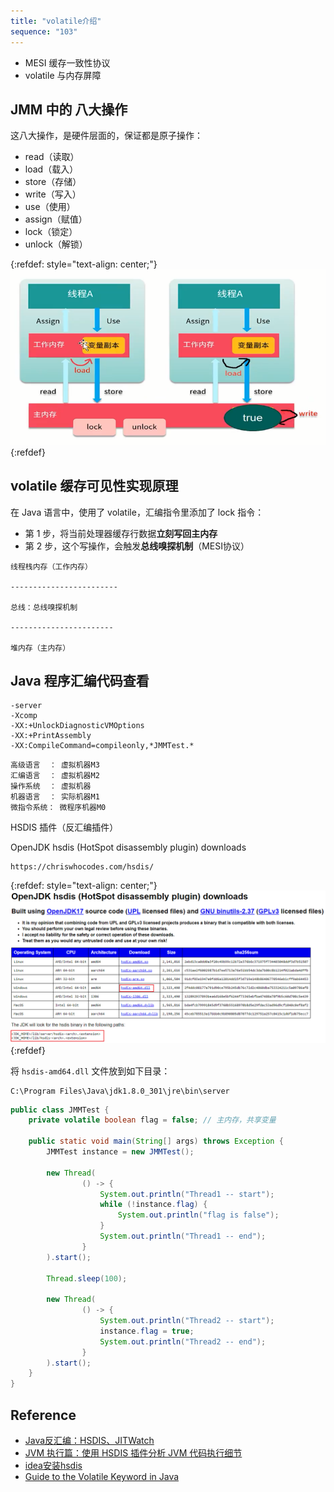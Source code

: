 ```yaml
---
title: "volatile介绍"
sequence: "103"
---
```


- MESI 缓存一致性协议
- volatile 与内存屏障

## JMM 中的 八大操作

这八大操作，是硬件层面的，保证都是原子操作：

- read（读取）
- load（载入）
- store（存储）
- write（写入）
- use（使用）
- assign（赋值）
- lock（锁定）
- unlock（解锁）

{:refdef: style="text-align: center;"}
![](/assets/images/java/concurrency/volatile/jmm-8-ops.png)
{:refdef}

## volatile 缓存可见性实现原理

在 Java 语言中，使用了 volatile，汇编指令里添加了 lock 指令：

- 第 1 步，将当前处理器缓存行数据**立刻写回主内存**
- 第 2 步，这个写操作，会触发**总线嗅探机制**（MESI协议）

```text
线程栈内存（工作内存）

------------------------

总线：总线嗅探机制

-----------------------

堆内存（主内存）
```

## Java 程序汇编代码查看

```text
-server
-Xcomp
-XX:+UnlockDiagnosticVMOptions
-XX:+PrintAssembly
-XX:CompileCommand=compileonly,*JMMTest.*
```


```text
高级语言  ： 虚拟机器M3
汇编语言  ： 虚拟机器M2
操作系统  ： 虚拟机器
机器语言  ： 实际机器M1
微指令系统： 微程序机器M0
```

HSDIS 插件（反汇编插件）

OpenJDK hsdis (HotSpot disassembly plugin) downloads

```text
https://chriswhocodes.com/hsdis/
```

{:refdef: style="text-align: center;"}
![](/assets/images/java/concurrency/volatile/openjdk-hsdis-downloads.png)
{:refdef}

将 `hsdis-amd64.dll` 文件放到如下目录：

```text
C:\Program Files\Java\jdk1.8.0_301\jre\bin\server
```

```java
public class JMMTest {
    private volatile boolean flag = false; // 主内存，共享变量

    public static void main(String[] args) throws Exception {
        JMMTest instance = new JMMTest();

        new Thread(
                () -> {
                    System.out.println("Thread1 -- start");
                    while (!instance.flag) {
                        System.out.println("flag is false");
                    }
                    System.out.println("Thread1 -- end");
                }
        ).start();

        Thread.sleep(100);

        new Thread(
                () -> {
                    System.out.println("Thread2 -- start");
                    instance.flag = true;
                    System.out.println("Thread2 -- end");
                }
        ).start();
    }
}
```

## Reference

- [Java反汇编：HSDIS、JITWatch](https://zhuanlan.zhihu.com/p/158168592)
- [JVM 执行篇：使用 HSDIS 插件分析 JVM 代码执行细节](https://www.infoq.cn/article/zzm-java-hsdis-jvm)
- [idea安装hsdis](https://blog.csdn.net/qq_41571459/article/details/115118997)
- [Guide to the Volatile Keyword in Java](https://www.baeldung.com/java-volatile)